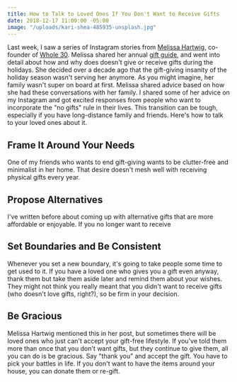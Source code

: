 ```yaml
---
title: How to Talk to Loved Ones If You Don't Want to Receive Gifts
date: 2018-12-17 11:00:00 -05:00
image: "/uploads/kari-shea-485935-unsplash.jpg"
---
```


Last week, I saw a series of Instagram stories from [Melissa Hartwig](https://www.instagram.com/melissa_hartwig/), co-founder of [Whole 30](https://whole30.com/). Melissa shared her annual [gift guide](https://whole30.com/2018/11/gift-guide/), and went into detail about how and why does doesn't give or receive gifts during the holidays. She decided over a decade ago that the gift-giving insanity of the holiday season wasn't serving her anymore. As you might imagine, her family wasn't super on board at first. Melissa shared advice based on how she had these conversations with her family. I shared some of her advice on my Instagram and got excited responses from people who want to incorporate the "no gifts" rule in their lives. This transition can be tough, especially if you have long-distance family and friends. Here's how to talk to your loved ones about it.

## Frame It Around Your Needs

One of my friends who wants to end gift-giving wants to be clutter-free and minimalist in her home. That desire doesn't mesh well with receiving physical gifts every year.

## Propose Alternatives

I've written before about coming up with alternative gifts that are more affordable or enjoyable. If you no longer want to receive 

## Set Boundaries and Be Consistent

Whenever you set a new boundary, it's going to take people some time to get used to it. If you have a loved one who gives you a gift even anyway, thank them but take them aside later and remind them about your wishes. They might not think you really meant that you didn't want to receive gifts (who doesn't love gifts, right?), so be firm in your decision.

## Be Gracious

Melissa Hartwig mentioned this in her post, but sometimes there will be loved ones who just can't accept your gift-free lifestyle. If you've told them more than once that you don't want gifts, but they continue to give them, all you can do is be gracious. Say "thank you" and accept the gift. You have to pick your battles in life. If you don't want to have the items around your house, you can donate them or re-gift.